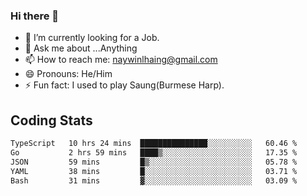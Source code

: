 ### Hi there 👋

- 🔭 I’m currently looking for a Job.
- 💬 Ask me about ...Anything
- 📫 How to reach me: naywinlhaing@gmail.com
- 😄 Pronouns: He/Him
- ⚡ Fun fact: I used to play Saung(Burmese Harp).


## Coding Stats
<!--START_SECTION:waka-->

```txt
TypeScript   10 hrs 24 mins  ███████████████░░░░░░░░░░   60.46 %
Go           2 hrs 59 mins   ████▒░░░░░░░░░░░░░░░░░░░░   17.35 %
JSON         59 mins         █▒░░░░░░░░░░░░░░░░░░░░░░░   05.78 %
YAML         38 mins         █░░░░░░░░░░░░░░░░░░░░░░░░   03.71 %
Bash         31 mins         ▓░░░░░░░░░░░░░░░░░░░░░░░░   03.09 %
```

<!--END_SECTION:waka-->
